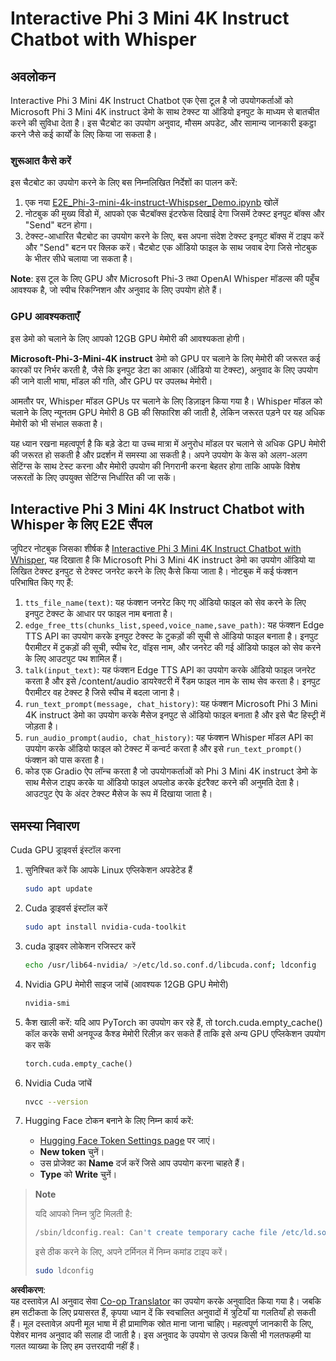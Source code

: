 <!--
CO_OP_TRANSLATOR_METADATA:
{
  "original_hash": "006e8cf75211d3297f24e1b22e38955f",
  "translation_date": "2025-05-08T05:44:34+00:00",
  "source_file": "md/02.Application/01.TextAndChat/Phi3/E2E_Phi-3-mini_with_whisper.md",
  "language_code": "hi"
}
-->
# Interactive Phi 3 Mini 4K Instruct Chatbot with Whisper

## अवलोकन

Interactive Phi 3 Mini 4K Instruct Chatbot एक ऐसा टूल है जो उपयोगकर्ताओं को Microsoft Phi 3 Mini 4K instruct डेमो के साथ टेक्स्ट या ऑडियो इनपुट के माध्यम से बातचीत करने की सुविधा देता है। इस चैटबोट का उपयोग अनुवाद, मौसम अपडेट, और सामान्य जानकारी इकट्ठा करने जैसे कई कार्यों के लिए किया जा सकता है।

### शुरूआत कैसे करें

इस चैटबोट का उपयोग करने के लिए बस निम्नलिखित निर्देशों का पालन करें:

1. एक नया [E2E_Phi-3-mini-4k-instruct-Whispser_Demo.ipynb](https://github.com/microsoft/Phi-3CookBook/blob/main/code/06.E2E/E2E_Phi-3-mini-4k-instruct-Whispser_Demo.ipynb) खोलें
2. नोटबुक की मुख्य विंडो में, आपको एक चैटबॉक्स इंटरफेस दिखाई देगा जिसमें टेक्स्ट इनपुट बॉक्स और "Send" बटन होगा।
3. टेक्स्ट-आधारित चैटबोट का उपयोग करने के लिए, बस अपना संदेश टेक्स्ट इनपुट बॉक्स में टाइप करें और "Send" बटन पर क्लिक करें। चैटबोट एक ऑडियो फाइल के साथ जवाब देगा जिसे नोटबुक के भीतर सीधे चलाया जा सकता है।

**Note**: इस टूल के लिए GPU और Microsoft Phi-3 तथा OpenAI Whisper मॉडल्स की पहुँच आवश्यक है, जो स्पीच रिकग्निशन और अनुवाद के लिए उपयोग होते हैं।

### GPU आवश्यकताएँ

इस डेमो को चलाने के लिए आपको 12GB GPU मेमोरी की आवश्यकता होगी।

**Microsoft-Phi-3-Mini-4K instruct** डेमो को GPU पर चलाने के लिए मेमोरी की जरूरत कई कारकों पर निर्भर करती है, जैसे कि इनपुट डेटा का आकार (ऑडियो या टेक्स्ट), अनुवाद के लिए उपयोग की जाने वाली भाषा, मॉडल की गति, और GPU पर उपलब्ध मेमोरी।

आमतौर पर, Whisper मॉडल GPUs पर चलाने के लिए डिज़ाइन किया गया है। Whisper मॉडल को चलाने के लिए न्यूनतम GPU मेमोरी 8 GB की सिफारिश की जाती है, लेकिन जरूरत पड़ने पर यह अधिक मेमोरी को भी संभाल सकता है।

यह ध्यान रखना महत्वपूर्ण है कि बड़े डेटा या उच्च मात्रा में अनुरोध मॉडल पर चलाने से अधिक GPU मेमोरी की जरूरत हो सकती है और प्रदर्शन में समस्या आ सकती है। अपने उपयोग के केस को अलग-अलग सेटिंग्स के साथ टेस्ट करना और मेमोरी उपयोग की निगरानी करना बेहतर होगा ताकि आपके विशेष जरूरतों के लिए उपयुक्त सेटिंग्स निर्धारित की जा सकें।

## Interactive Phi 3 Mini 4K Instruct Chatbot with Whisper के लिए E2E सैंपल

जुपिटर नोटबुक जिसका शीर्षक है [Interactive Phi 3 Mini 4K Instruct Chatbot with Whisper](https://github.com/microsoft/Phi-3CookBook/blob/main/code/06.E2E/E2E_Phi-3-mini-4k-instruct-Whispser_Demo.ipynb), यह दिखाता है कि Microsoft Phi 3 Mini 4K instruct डेमो का उपयोग ऑडियो या लिखित टेक्स्ट इनपुट से टेक्स्ट जनरेट करने के लिए कैसे किया जाता है। नोटबुक में कई फंक्शन परिभाषित किए गए हैं:

1. `tts_file_name(text)`: यह फंक्शन जनरेट किए गए ऑडियो फाइल को सेव करने के लिए इनपुट टेक्स्ट के आधार पर फाइल नाम बनाता है।
1. `edge_free_tts(chunks_list,speed,voice_name,save_path)`: यह फंक्शन Edge TTS API का उपयोग करके इनपुट टेक्स्ट के टुकड़ों की सूची से ऑडियो फाइल बनाता है। इनपुट पैरामीटर में टुकड़ों की सूची, स्पीच रेट, वॉइस नाम, और जनरेट की गई ऑडियो फाइल को सेव करने के लिए आउटपुट पथ शामिल हैं।
1. `talk(input_text)`: यह फंक्शन Edge TTS API का उपयोग करके ऑडियो फाइल जनरेट करता है और इसे /content/audio डायरेक्टरी में रैंडम फाइल नाम के साथ सेव करता है। इनपुट पैरामीटर वह टेक्स्ट है जिसे स्पीच में बदला जाना है।
1. `run_text_prompt(message, chat_history)`: यह फंक्शन Microsoft Phi 3 Mini 4K instruct डेमो का उपयोग करके मैसेज इनपुट से ऑडियो फाइल बनाता है और इसे चैट हिस्ट्री में जोड़ता है।
1. `run_audio_prompt(audio, chat_history)`: यह फंक्शन Whisper मॉडल API का उपयोग करके ऑडियो फाइल को टेक्स्ट में कन्वर्ट करता है और इसे `run_text_prompt()` फंक्शन को पास करता है।
1. कोड एक Gradio ऐप लॉन्च करता है जो उपयोगकर्ताओं को Phi 3 Mini 4K instruct डेमो के साथ मैसेज टाइप करके या ऑडियो फाइल अपलोड करके इंटरैक्ट करने की अनुमति देता है। आउटपुट ऐप के अंदर टेक्स्ट मैसेज के रूप में दिखाया जाता है।

## समस्या निवारण

Cuda GPU ड्राइवर्स इंस्टॉल करना

1. सुनिश्चित करें कि आपके Linux एप्लिकेशन अपडेटेड हैं

    ```bash
    sudo apt update
    ```

1. Cuda ड्राइवर्स इंस्टॉल करें

    ```bash
    sudo apt install nvidia-cuda-toolkit
    ```

1. cuda ड्राइवर लोकेशन रजिस्टर करें

    ```bash
    echo /usr/lib64-nvidia/ >/etc/ld.so.conf.d/libcuda.conf; ldconfig
    ```

1. Nvidia GPU मेमोरी साइज जांचें (आवश्यक 12GB GPU मेमोरी)

    ```bash
    nvidia-smi
    ```

1. कैश खाली करें: यदि आप PyTorch का उपयोग कर रहे हैं, तो torch.cuda.empty_cache() कॉल करके सभी अनयूज्ड कैश्ड मेमोरी रिलीज़ कर सकते हैं ताकि इसे अन्य GPU एप्लिकेशन उपयोग कर सकें

    ```python
    torch.cuda.empty_cache() 
    ```

1. Nvidia Cuda जांचें

    ```bash
    nvcc --version
    ```

1. Hugging Face टोकन बनाने के लिए निम्न कार्य करें:

    - [Hugging Face Token Settings page](https://huggingface.co/settings/tokens?WT.mc_id=aiml-137032-kinfeylo) पर जाएं।
    - **New token** चुनें।
    - उस प्रोजेक्ट का **Name** दर्ज करें जिसे आप उपयोग करना चाहते हैं।
    - **Type** को **Write** चुनें।

> **Note**
>
> यदि आपको निम्न त्रुटि मिलती है:
>
> ```bash
> /sbin/ldconfig.real: Can't create temporary cache file /etc/ld.so.cache~: Permission denied 
> ```
>
> इसे ठीक करने के लिए, अपने टर्मिनल में निम्न कमांड टाइप करें।
>
> ```bash
> sudo ldconfig
> ```

**अस्वीकरण**:  
यह दस्तावेज़ AI अनुवाद सेवा [Co-op Translator](https://github.com/Azure/co-op-translator) का उपयोग करके अनुवादित किया गया है। जबकि हम सटीकता के लिए प्रयासरत हैं, कृपया ध्यान दें कि स्वचालित अनुवादों में त्रुटियाँ या गलतियाँ हो सकती हैं। मूल दस्तावेज़ अपनी मूल भाषा में ही प्रामाणिक स्रोत माना जाना चाहिए। महत्वपूर्ण जानकारी के लिए, पेशेवर मानव अनुवाद की सलाह दी जाती है। इस अनुवाद के उपयोग से उत्पन्न किसी भी गलतफहमी या गलत व्याख्या के लिए हम उत्तरदायी नहीं हैं।